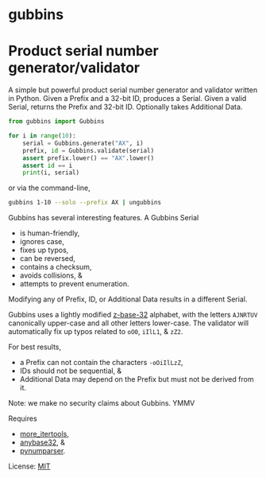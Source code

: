 # gubbins
Product serial number generator/validator
======

A simple but powerful product serial number generator and validator written
in Python.  Given a Prefix and a 32-bit ID, produces a Serial.  Given a
valid Serial, returns the Prefix and 32-bit ID.  Optionally takes Additional
Data.

```python
from gubbins import Gubbins

for i in range(10):
	serial = Gubbins.generate("AX", i)
	prefix, id = Gubbins.validate(serial)
	assert prefix.lower() == "AX".lower()
	assert id == i
	print(i, serial)
```

or via the command-line,

```bash
gubbins 1-10 --solo --prefix AX | ungubbins
```

Gubbins has several interesting features.  A Gubbins Serial
* is human-friendly,
* ignores case,
* fixes up typos,
* can be reversed,
* contains a checksum,
* avoids collisions, &
* attempts to prevent enumeration.

Modifying any of Prefix, ID, or Additional Data results in a different
Serial.

Gubbins uses a lightly modified
[z-base-32](https://philzimmermann.com/docs/human-oriented-base-32-encoding.txt)
alphabet, with the letters `AJNRTUV` canonically upper-case and all other
letters lower-case.  The validator will automatically fix up typos related
to `oO0`, `iIlL1`, & `zZ2`.

For best results,
* a Prefix can not contain the characters `-oOiIlLzZ`,
* IDs should not be sequential, &
* Additional Data may depend on the Prefix but must not be derived from it.

Note: we make no security claims about Gubbins. YMMV

Requires
* [more_itertools](https://github.com/erikrose/more-itertools),
* [anybase32](https://github.com/alanblevins/anybase32), &
* [pynumparser](https://gitlab.com/n2vram/pynumparser).

License: [MIT](https://opensource.org/licenses/MIT)
